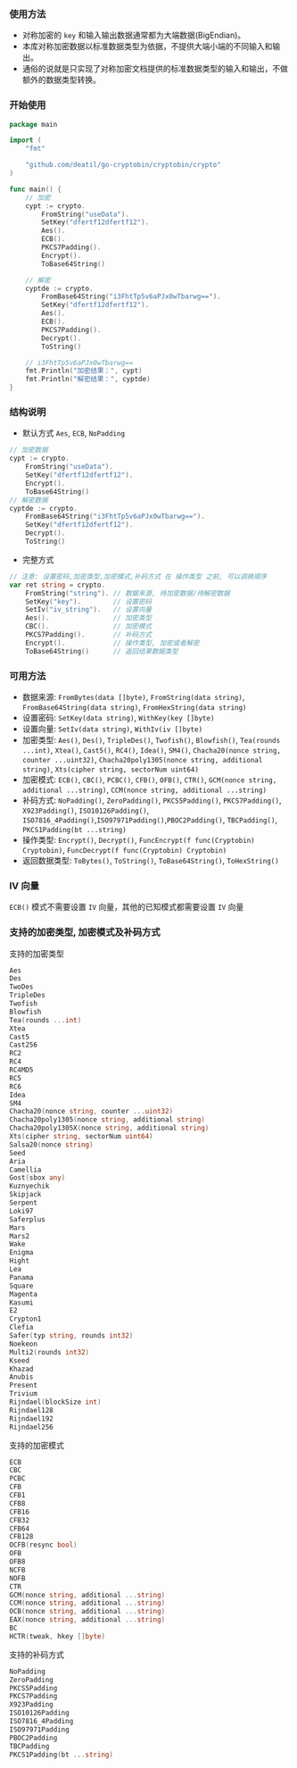 ### 使用方法

* 对称加密的 `key` 和输入输出数据通常都为大端数据(BigEndian)。
* 本库对称加密数据以标准数据类型为依据，不提供大端小端的不同输入和输出。
* 通俗的说就是只实现了对称加密文档提供的标准数据类型的输入和输出，不做额外的数据类型转换。


### 开始使用

~~~go
package main

import (
    "fmt"

    "github.com/deatil/go-cryptobin/cryptobin/crypto"
)

func main() {
    // 加密
    cypt := crypto.
        FromString("useData").
        SetKey("dfertf12dfertf12").
        Aes().
        ECB().
        PKCS7Padding().
        Encrypt().
        ToBase64String()

    // 解密
    cyptde := crypto.
        FromBase64String("i3FhtTp5v6aPJx0wTbarwg==").
        SetKey("dfertf12dfertf12").
        Aes().
        ECB().
        PKCS7Padding().
        Decrypt().
        ToString()

    // i3FhtTp5v6aPJx0wTbarwg==
    fmt.Println("加密结果：", cypt)
    fmt.Println("解密结果：", cyptde)
}

~~~


### 结构说明

*  默认方式 `Aes`, `ECB`, `NoPadding`
~~~go
// 加密数据
cypt := crypto.
    FromString("useData").
    SetKey("dfertf12dfertf12").
    Encrypt().
    ToBase64String()
// 解密数据
cyptde := crypto.
    FromBase64String("i3FhtTp5v6aPJx0wTbarwg==").
    SetKey("dfertf12dfertf12").
    Decrypt().
    ToString()
~~~

*  完整方式
~~~go
// 注意: 设置密码,加密类型,加密模式,补码方式 在 操作类型 之前, 可以调换顺序
var ret string = crypto.
    FromString("string"). // 数据来源, 待加密数据/待解密数据
    SetKey("key").        // 设置密码
    SetIv("iv_string").   // 设置向量
    Aes().                // 加密类型
    CBC().                // 加密模式
    PKCS7Padding().       // 补码方式
    Encrypt().            // 操作类型, 加密或者解密
    ToBase64String()      // 返回结果数据类型
~~~


### 可用方法

*  数据来源:
`FromBytes(data []byte)`, `FromString(data string)`, `FromBase64String(data string)`, `FromHexString(data string)`
*  设置密码:
`SetKey(data string)`, `WithKey(key []byte)`
*  设置向量:
`SetIv(data string)`, `WithIv(iv []byte)`
*  加密类型:
`Aes()`, `Des()`, `TripleDes()`, `Twofish()`, `Blowfish()`, `Tea(rounds ...int)`, `Xtea()`, `Cast5()`, `RC4()`, `Idea()`, `SM4()`, `Chacha20(nonce string, counter ...uint32)`, `Chacha20poly1305(nonce string, additional string)`, `Xts(cipher string, sectorNum uint64)`
*  加密模式:
`ECB()`, `CBC()`, `PCBC()`, `CFB()`, `OFB()`, `CTR()`, `GCM(nonce string, additional ...string)`, `CCM(nonce string, additional ...string)`
*  补码方式:
`NoPadding()`, `ZeroPadding()`, `PKCS5Padding()`, `PKCS7Padding()`, `X923Padding()`, `ISO10126Padding()`, `ISO7816_4Padding()`,`ISO97971Padding()`,`PBOC2Padding()`, `TBCPadding()`, `PKCS1Padding(bt ...string)`
*  操作类型:
`Encrypt()`, `Decrypt()`, `FuncEncrypt(f func(Cryptobin) Cryptobin)`, `FuncDecrypt(f func(Cryptobin) Cryptobin)`
*  返回数据类型:
`ToBytes()`, `ToString()`, `ToBase64String()`, `ToHexString()`


### IV 向量

`ECB()` 模式不需要设置 `IV` 向量，其他的已知模式都需要设置 `IV` 向量


### 支持的加密类型, 加密模式及补码方式

支持的加密类型
~~~go
Aes
Des
TwoDes
TripleDes
Twofish
Blowfish
Tea(rounds ...int)
Xtea
Cast5
Cast256
RC2
RC4
RC4MD5
RC5
RC6
Idea
SM4
Chacha20(nonce string, counter ...uint32)
Chacha20poly1305(nonce string, additional string)
Chacha20poly1305X(nonce string, additional string)
Xts(cipher string, sectorNum uint64)
Salsa20(nonce string)
Seed
Aria
Camellia
Gost(sbox any)
Kuznyechik
Skipjack
Serpent
Loki97
Saferplus
Mars
Mars2
Wake
Enigma
Hight
Lea
Panama
Square
Magenta
Kasumi
E2
Crypton1
Clefia
Safer(typ string, rounds int32)
Noekeon
Multi2(rounds int32)
Kseed
Khazad
Anubis
Present
Trivium
Rijndael(blockSize int)
Rijndael128
Rijndael192
Rijndael256
~~~

支持的加密模式
~~~go
ECB
CBC
PCBC
CFB
CFB1
CFB8
CFB16
CFB32
CFB64
CFB128
OCFB(resync bool)
OFB
OFB8
NCFB
NOFB
CTR
GCM(nonce string, additional ...string)
CCM(nonce string, additional ...string)
OCB(nonce string, additional ...string)
EAX(nonce string, additional ...string)
BC
HCTR(tweak, hkey []byte)
~~~

支持的补码方式
~~~go
NoPadding
ZeroPadding
PKCS5Padding
PKCS7Padding
X923Padding
ISO10126Padding
ISO7816_4Padding
ISO97971Padding
PBOC2Padding
TBCPadding
PKCS1Padding(bt ...string)
~~~


